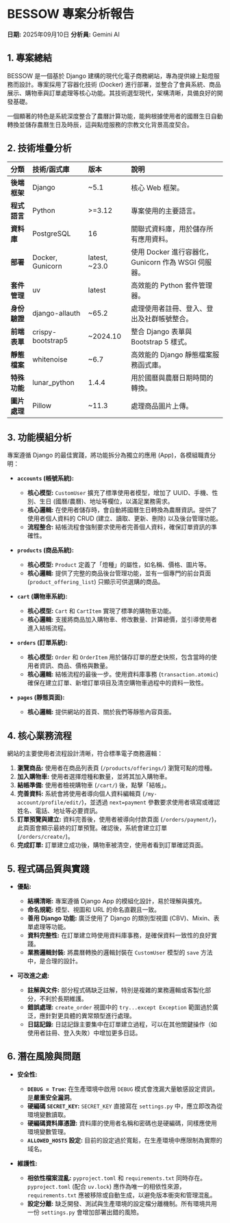 # BESSOW 專案分析報告

**日期:** 2025年09月10日
**分析員:** Gemini AI

## 1. 專案總結

BESSOW 是一個基於 Django 建構的現代化電子商務網站，專為提供線上點燈服務而設計。專案採用了容器化技術 (Docker) 進行部署，並整合了會員系統、商品展示、購物車與訂單處理等核心功能。其技術選型現代，架構清晰，具備良好的開發基礎。

一個顯著的特色是系統深度整合了農曆計算功能，能夠根據使用者的國曆生日自動轉換並儲存農曆生日及時辰，這與點燈服務的宗教文化背景高度契合。

## 2. 技術堆疊分析

| 分類 | 技術/函式庫 | 版本 | 說明 |
| :--- | :--- | :--- | :--- |
| **後端框架** | Django | ~5.1 | 核心 Web 框架。 |
| **程式語言** | Python | >=3.12 | 專案使用的主要語言。 |
| **資料庫** | PostgreSQL | 16 | 關聯式資料庫，用於儲存所有應用資料。 |
| **部署** | Docker, Gunicorn | latest, ~23.0 | 使用 Docker 進行容器化，Gunicorn 作為 WSGI 伺服器。 |
| **套件管理** | uv | latest | 高效能的 Python 套件管理器。 |
| **身份驗證** | django-allauth | ~65.2 | 處理使用者註冊、登入、登出及社群帳號整合。 |
| **前端表單** | crispy-bootstrap5 | ~2024.10 | 整合 Django 表單與 Bootstrap 5 樣式。 |
| **靜態檔案** | whitenoise | ~6.7 | 高效能的 Django 靜態檔案服務函式庫。 |
| **特殊功能** | lunar_python | 1.4.4 | 用於國曆與農曆日期時間的轉換。 |
| **圖片處理** | Pillow | ~11.3 | 處理商品圖片上傳。 |

## 3. 功能模組分析

專案遵循 Django 的最佳實踐，將功能拆分為獨立的應用 (App)，各模組職責分明：

- **`accounts` (帳號系統):**
    - **核心模型:** `CustomUser` 擴充了標準使用者模型，增加了 UUID、手機、性別、生日 (國曆/農曆)、地址等欄位，以滿足業務需求。
    - **核心邏輯:** 在使用者儲存時，會自動將國曆生日轉換為農曆資訊。提供了使用者個人資料的 CRUD (建立、讀取、更新、刪除) 以及後台管理功能。
    - **流程整合:** 結帳流程會強制要求使用者完善個人資料，確保訂單資訊的準確性。

- **`products` (商品系統):**
    - **核心模型:** `Product` 定義了「燈種」的屬性，如名稱、價格、圖片等。
    - **核心邏輯:** 提供了完整的商品後台管理功能，並有一個專門的前台頁面 (`product_offering_list`) 只顯示可供選購的商品。

- **`cart` (購物車系統):**
    - **核心模型:** `Cart` 和 `CartItem` 實現了標準的購物車功能。
    - **核心邏輯:** 支援將商品加入購物車、修改數量、計算總價，並引導使用者進入結帳流程。

- **`orders` (訂單系統):**
    - **核心模型:** `Order` 和 `OrderItem` 用於儲存訂單的歷史快照，包含當時的使用者資訊、商品、價格與數量。
    - **核心邏輯:** 結帳流程的最後一步。使用資料庫事務 (`transaction.atomic`) 確保在建立訂單、新增訂單項目及清空購物車過程中的資料一致性。

- **`pages` (靜態頁面):**
    - **核心邏輯:** 提供網站的首頁、關於我們等靜態內容頁面。

## 4. 核心業務流程

網站的主要使用者流程設計清晰，符合標準電子商務邏輯：

1.  **瀏覽商品:** 使用者在商品列表頁 (`/products/offerings/`) 瀏覽可點的燈種。
2.  **加入購物車:** 使用者選擇燈種和數量，並將其加入購物車。
3.  **結帳準備:** 使用者檢視購物車 (`/cart/`) 後，點擊「結帳」。
4.  **完善資料:** 系統會將使用者導向個人資料編輯頁 (`/my-account/profile/edit/`)，並透過 `next=payment` 參數要求使用者填寫或確認姓名、電話、地址等必要資訊。
5.  **訂單預覽與建立:** 資料完善後，使用者被導向付款頁面 (`/orders/payment/`)，此頁面會顯示最終的訂單預覽。確認後，系統會建立訂單 (`/orders/create/`)。
6.  **完成訂單:** 訂單建立成功後，購物車被清空，使用者看到訂單確認頁面。

## 5. 程式碼品質與實踐

- **優點:**
    - **結構清晰:** 專案遵循 Django App 的模組化設計，易於理解與擴充。
    - **命名規範:** 模型、視圖和 URL 的命名直觀且一致。
    - **善用 Django 功能:** 廣泛使用了 Django 的類別型視圖 (CBV)、Mixin、表單處理等功能。
    - **資料完整性:** 在訂單建立時使用資料庫事務，是確保資料一致性的良好實踐。
    - **業務邏輯封裝:** 將農曆轉換的邏輯封裝在 `CustomUser` 模型的 `save` 方法中，是合理的設計。

- **可改進之處:**
    - **註解與文件:** 部分程式碼缺乏註解，特別是複雜的業務邏輯或客製化部分，不利於長期維護。
    - **錯誤處理:** `create_order` 視圖中的 `try...except Exception` 範圍過於廣泛，應針對更具體的異常類型進行處理。
    - **日誌記錄:** 日誌記錄主要集中在訂單建立過程，可以在其他關鍵操作（如使用者註冊、登入失敗）中增加更多日誌。

## 6. 潛在風險與問題

- **安全性:**
    - **`DEBUG = True`:** 在生產環境中啟用 `DEBUG` 模式會洩漏大量敏感設定資訊，是**嚴重安全漏洞**。
    - **硬編碼 `SECRET_KEY`:** `SECRET_KEY` 直接寫在 `settings.py` 中，應立即改為從環境變數讀取。
    - **硬編碼資料庫憑證:** 資料庫的使用者名稱和密碼也是硬編碼，同樣應使用環境變數管理。
    - **`ALLOWED_HOSTS` 設定:** 目前的設定過於寬鬆，在生產環境中應限制為實際的域名。

- **維護性:**
    - **相依性檔案混亂:** `pyproject.toml` 和 `requirements.txt` 同時存在。`pyproject.toml` (配合 `uv.lock`) 應作為唯一的相依性來源，`requirements.txt` 應被移除或自動生成，以避免版本衝突和管理混亂。
    - **設定分離:** 缺乏開發、測試與生產環境的設定檔分離機制。所有環境共用一份 `settings.py` 會增加部署出錯的風險。
